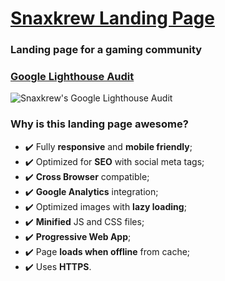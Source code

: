 # [Snaxkrew Landing Page](https://www.snaxkrew.com "Snaxkrew")
### Landing page for a gaming community 

### [Google Lighthouse Audit](https://www.snaxkrew.com/snaxkrew/lighthouse_report.html "Snaxkrew's Google Lighthouse Audit")
![Snaxkrew's Google Lighthouse Audit](https://www.snaxkrew.com/snaxkrew/lighthouse_report.png "Snaxkrew's Google Lighthouse Audit")

### Why is this landing page awesome?

* :heavy_check_mark: Fully **responsive** and **mobile friendly**;  
* :heavy_check_mark: Optimized for **SEO** with social meta tags;  
* :heavy_check_mark: **Cross Browser** compatible;  
* :heavy_check_mark: **Google Analytics** integration;  
* :heavy_check_mark: Optimized images with **lazy loading**;  
* :heavy_check_mark: **Minified** JS and CSS files;  
* :heavy_check_mark: **Progressive Web App**;  
* :heavy_check_mark: Page **loads when offline** from cache;  
* :heavy_check_mark: Uses **HTTPS**. 
